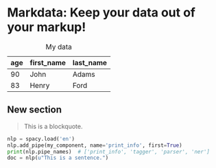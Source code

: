 # Markdata: Keep your data out of your markup!

<table class="table">
<caption>My data</caption>
<thead>
<tr><th>age</th><th>first_name</th><th>last_name</th></tr>
</thead>
<tbody>
<tr><td>90</td><td>John</td><td>Adams</td></tr>
<tr><td>83</td><td>Henry</td><td>Ford</td></tr>
</tbody>
</table>

## New section

> This is a blockquote.


```python
nlp = spacy.load('en')
nlp.add_pipe(my_component, name='print_info', first=True)
print(nlp.pipe_names)  # ['print_info', 'tagger', 'parser', 'ner']
doc = nlp(u"This is a sentence.")
```
